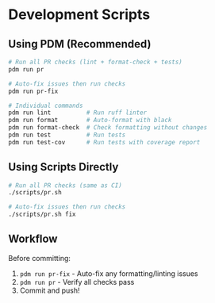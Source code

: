 # Development Scripts

## Using PDM (Recommended)

```bash
# Run all PR checks (lint + format-check + tests)
pdm run pr

# Auto-fix issues then run checks
pdm run pr-fix

# Individual commands
pdm run lint          # Run ruff linter
pdm run format        # Auto-format with black
pdm run format-check  # Check formatting without changes
pdm run test          # Run tests
pdm run test-cov      # Run tests with coverage report
```

## Using Scripts Directly

```bash
# Run all PR checks (same as CI)
./scripts/pr.sh

# Auto-fix issues then run checks
./scripts/pr.sh fix
```

## Workflow

Before committing:
1. `pdm run pr-fix` - Auto-fix any formatting/linting issues
2. `pdm run pr` - Verify all checks pass
3. Commit and push!
